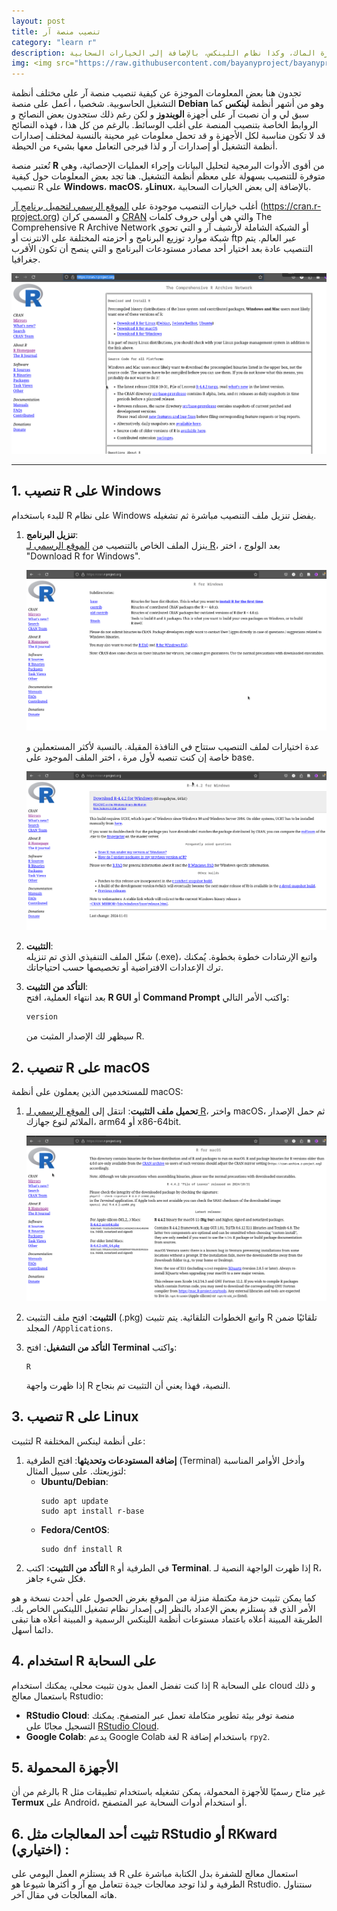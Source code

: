 ```yaml
---
layout: post
title: تنصيب منصة آر
category: "learn r"
description: تُتبر منصة آر من أقوى الأدوات البرمجية لتحليل البيانات وإجراء العمليات الإحصائية، وهي متوفرة للتنصيب بسهولة على معظم أنظمة التشغيل. في هذا الملف سنوضح كيفية تنصيب آر على ويندوز، أجهزة الماك، وكذا نظام اللينكس، بالإضافة إلى الخيارات السحابية.
img: <img src="https://raw.githubusercontent.com/bayanyproject/bayanyproject.github.io/refs/heads/main/images/R_logo.png" width='100' height= auto/>
---
```

تجدون هنا بعض المعلومات الموجزة عن كيفية تنصيب منصة آر على مختلف أنظمة التشغيل الحاسوبية. شخصيا ، أعمل على منصة **Debian** وهو من أشهر أنظمة **لينكس** كما سبق لي و أن نصبت آر على أجهزة **الويندوز** و لكن رغم ذلك ستجدون بعض النصائح و الروابط الخاصة بتنصيب المنصة على أغلب الوسائط. بالرغم من كل هذا ، فهذه النصائح قد لا تكون مناسبة لكل الأجهزة و قد تحمل معلومات غير محينة بالنسبة لمختلف إصدارات أنظمة التشغيل أو إصدارات آر و لذا فيرجى التعامل معها بشيء من الحيطة. 

تُعتبر منصة **R** من أقوى الأدوات البرمجية لتحليل البيانات وإجراء العمليات الإحصائية، وهي متوفرة للتنصيب بسهولة على معظم أنظمة التشغيل. هنا تجد بعض المعلومات حول كيفية تنصيب R على **Windows**، **macOS**، و**Linux**، بالإضافة إلى بعض الخيارات السحابية.

أغلب خيارات التنصيب موجودة على [الموقع الرسمي لتحميل برنامج آر](https://cran.r-project.org) (https://cran.r-project.org) و المسمى كران [CRAN](https://cran.r-project.org) والتي هي أولى حروف كلمات The Comprehensive R Archive Network أو الشبكة الشاملة لأرشيف آر و التي تحوي شبكة موارد توزيع البرنامج و أحزمته المختلفة على الانترنت أو ftp عبر العالم. يتم التنصيب عادة بعد اختيار أحد مصادر مستودعات البرنامج و التي ينصح أن تكون الأقرب جغرافيا.

![الموقع الرسمي لتحميل برنامج آر](/images/R/rinstall1.png "الموقع الرسمي لتحميل برنامج آر")

---

## 1. تنصيب R على Windows

للبدء باستخدام R على نظام Windows يفضل تنزيل ملف التنصيب مباشرة ثم تشغيله. 
1. **تنزيل البرنامج**:  
   ينزل الملف الخاص بالتنصيب من [الموقع الرسمي لـ R](https://cran.r-project.org)، بعد الولوج ، اختر "Download R for Windows".
   
   ![تنصيب آر على ويندوز](/images/R/rinstallwin2.png "تنصيب آر على ويندوز")
   
   عدة اختيارات لملف التنصيب ستتاح في النافذة المقبلة. بالنسبة لأكثر المستعملين و خاصة إن كنت تنصبه لأول مرة ، اختر الملف الموجود على base.
   
   ![تنصيب آر على ويندوز](/images/R/rinstallwin3.png "تنصيب آر على ويندوز")

2. **التثبيت**:  
   شغّل الملف التنفيذي الذي تم تنزيله (.exe)، واتبع الإرشادات خطوة بخطوة. يُمكنك ترك الإعدادات الافتراضية أو تخصيصها حسب احتياجاتك.  
3. **التأكد من التثبيت**:  
   بعد انتهاء العملية، افتح **R GUI** أو **Command Prompt** واكتب الأمر التالي:  
   ```R
   version
   ```  
   سيظهر لك الإصدار المثبت من R.

## 2. تنصيب R على macOS
للمستخدمين الذين يعملون على أنظمة macOS:  
1. **تحميل ملف التثبيت**: انتقل إلى [الموقع الرسمي لـ R](https://cran.r-project.org)، واختر macOS، ثم حمل الإصدار الملائم لنوع جهازك، arm64 أو x86-64bit.

   ![تنصيب آر على أجهزة ماك](/images/R/rinstallmac4.png "تنصيب آر على أجهزة ماك")
   
2. **التثبيت**: افتح ملف التثبيت (.pkg) واتبع الخطوات التلقائية. يتم تثبيت R تلقائيًا ضمن المجلد `/Applications`.  
3. **التأكد من التشغيل**: افتح **Terminal** واكتب:  
   ```
   R
   ```  
   إذا ظهرت واجهة R النصية، فهذا يعني أن التثبيت تم بنجاح.

## 3. تنصيب R على Linux
لتثبيت R على أنظمة لينكس المختلفة:  
1. **إضافة المستودعات وتحديثها**: افتح الطرفية (Terminal) وأدخل الأوامر المناسبة لتوزيعتك. على سبيل المثال:  
   - **Ubuntu/Debian**:  
     ```
     sudo apt update
     sudo apt install r-base
     ```  
   - **Fedora/CentOS**:  
     ```
     sudo dnf install R
     ```  
2. **التأكد من التثبيت**: اكتب `R` في الطرفية أو **Terminal**. إذا ظهرت الواجهة النصية لـ R، فكل شيء جاهز.

كما يمكن تثبيت حزمة مكتملة منزلة من الموقع بغرض الحصول على أحدث نسخة و هو الأمر الذي قد يستلزم بعض الإعداد بالنظر إلى إصدار نظام تشغيل اللينكس الخاص بك. الطريقة المبينة أعلاه باعتماد مستوعات أنظمة اللينكس الرسمية و المبينة أعلاه هنا تبقى دائما أسهل.

## 4. استخدام R على السحابة
إذا كنت تفضل العمل بدون تثبيت محلي، يمكنك استخدام R على السحابة cloud  و ذلك باستعمال معالج Rstudio:  
- **RStudio Cloud**: منصة توفر بيئة تطوير متكاملة تعمل عبر المتصفح. يمكنك التسجيل مجانًا على [RStudio Cloud](https://posit.cloud).  
- **Google Colab**: يدعم Google Colab لغة R باستخدام إضافة `rpy2`.  

## 5. الأجهزة المحمولة
بالرغم من أن R غير متاح رسميًا للأجهزة المحمولة، يمكن تشغيله باستخدام تطبيقات مثل **Termux** على Android، أو استخدام أدوات السحابة عبر المتصفح.

## 6. تثبيت أحد المعالجات مثل RStudio أو RKward (اختياري) :
قد يستلزم العمل اليومي على R استعمال معالج للشفرة بدل الكتابة مباشرة على الطرفية و لذا توجد معالجات جيدة تتعامل مع آر و أكثرها شيوعا هو Rstudio. سنتناول هاته المعالجات في مقال آخر.
